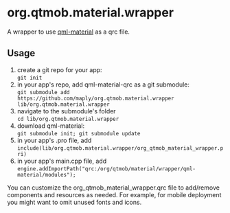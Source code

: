 # org.qtmob.material.wrapper
A wrapper to use [qml-material](https://github.com/papyros/qml-material) as a qrc file.

## Usage

1. create a git repo for your app:  
`git init`
2. in your app's repo, add qml-material-qrc as a git submodule:  
`git submodule add https://github.com/maply/org.qtmob.material.wrapper lib/org.qtmob.material.wrapper`
3. navigate to the submodule's folder  
`cd lib/org.qtmob.material.wrapper`
4. download qml-material:  
`git submodule init; git submodule update`
5. in your app's .pro file, add  
`include(lib/org.qtmob.material.wrapper/org_qtmob_material_wrapper.pri)`
7. in your app's main.cpp file, add  
`engine.addImportPath("qrc:/org/qtmob/material/wrapper/qml-material/modules");`

You can customize the org_qtmob_material_wrapper.qrc file to add/remove components and resources as needed.
For example, for mobile deployment you might want to omit unused fonts and icons.

